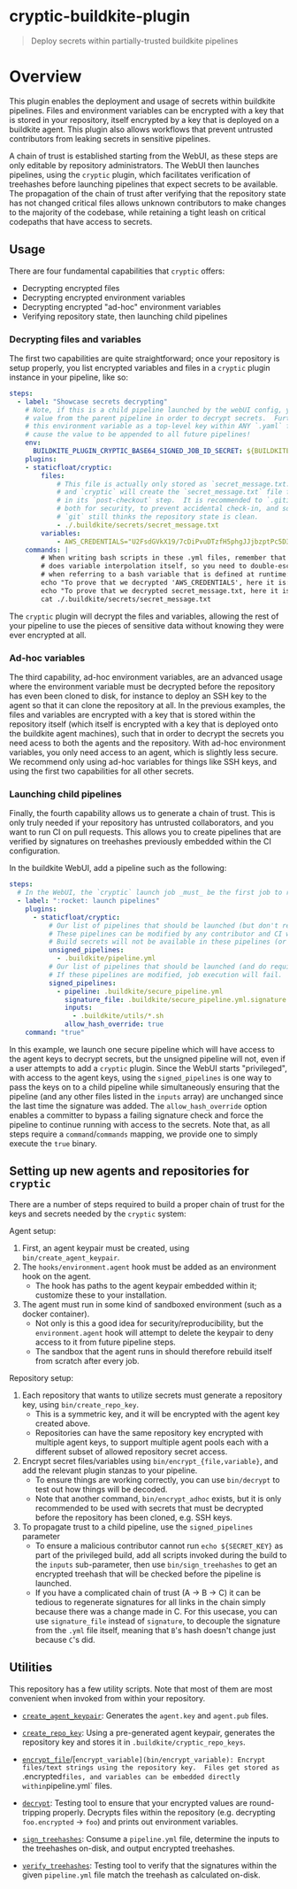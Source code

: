 # cryptic-buildkite-plugin
> Deploy secrets within partially-trusted buildkite pipelines

# Overview

This plugin enables the deployment and usage of secrets within buildkite pipelines.
Files and environment variables can be encrypted with a key that is stored in your repository, itself encrypted by a key that is deployed on a buildkite agent.
This plugin also allows workflows that prevent untrusted contributors from leaking secrets in sensitive pipelines.

A chain of trust is established starting from the WebUI, as these steps are only editable by repository administrators.
The WebUI then launches pipelines, using the `cryptic` plugin, which facilitates verification of treehashes before launching pipelines that expect secrets to be available.
The propagation of the chain of trust after verifying that the repository state has not changed critical files allows unknown contributors to make changes to the majority of the codebase, while retaining a tight leash on critical codepaths that have access to secrets.

## Usage

There are four fundamental capabilities that `cryptic` offers:

  - Decrypting encrypted files
  - Decrypting encrypted environment variables
  - Decrypting encrypted "ad-hoc" environment variables
  - Verifying repository state, then launching child pipelines

### Decrypting files and variables

The first two capabilities are quite straightforward; once your repository is setup properly, you list encrypted variables and files in a `cryptic` plugin instance in your pipeline, like so:

```yml
steps:
  - label: "Showcase secrets decrypting"
    # Note, if this is a child pipeline launched by the webUI config, you MUST receive this
    # value from the parent pipeline in order to decrypt secrets.  Further note, do NOT list
    # this environment variable as a top-level key within ANY `.yaml` file, as this will
    # cause the value to be appended to all future pipelines!
    env:
      BUILDKITE_PLUGIN_CRYPTIC_BASE64_SIGNED_JOB_ID_SECRET: ${BUILDKITE_PLUGIN_CRYPTIC_BASE64_SIGNED_JOB_ID_SECRET?}
    plugins:
    - staticfloat/cryptic:
        files:
            # This file is actually only stored as `secret_message.txt.encrypted` in the repo,
            # and `cryptic` will create the `secret_message.txt` file from it, when it decrypts
            # in its `post-checkout` step.  It is recommended to `.gitignore` the decrypted file
            # both for security, to prevent accidental check-in, and so that after decryption,
            # `git` still thinks the repository state is clean.
            - ./.buildkite/secrets/secret_message.txt
        variables:
            - AWS_CREDENTIALS="U2FsdGVkX19/7cDiPvuDTzfH5phgJJjbzptPc5D3WTwmQsK01j51b5HFjVfFvvwb"
    commands: |
        # When writing bash scripts in these .yml files, remember that the buildkite-agent
        # does variable interpolation itself, so you need to double-escape your dollar signs
        # when referring to a bash variable that is defined at runtime:
        echo "To prove that we decrypted 'AWS_CREDENTIALS', here it is: $${AWS_CREDENTIALS}"
        echo "To prove that we decrypted secret_message.txt, here it is:"
        cat ./.buildkite/secrets/secret_message.txt
```

The `cryptic` plugin will decrypt the files and variables, allowing the rest of your pipeline to use the pieces of sensitive data without knowing they were ever encrypted at all.

### Ad-hoc variables

The third capability, ad-hoc environment variables, are an advanced usage where the environment variable must be decrypted before the repository has even been cloned to disk, for instance to deploy an SSH key to the agent so that it can clone the repository at all.
In the previous examples, the files and variables are encrypted with a key that is stored within the repository itself (which itself is encrypted with a key that is deployed onto the buildkite agent machines), such that in order to decrypt the secrets you need acess to both the agents and the repository.
With ad-hoc environment variables, you only need access to an agent, which is slightly less secure.
We recommend only using ad-hoc variables for things like SSH keys, and using the first two capabilities for all other secrets.

### Launching child pipelines

Finally, the fourth capability allows us to generate a chain of trust.
This is only truly needed if your repository has untrusted collaborators, and you want to run CI on pull requests.
This allows you to create pipelines that are verified by signatures on treehashes previously embedded within the CI configuration.

In the buildkite WebUI, add a pipeline such as the following:

```yml
steps:
  # In the WebUI, the `cryptic` launch job _must_ be the first job to run
  - label: ":rocket: launch pipelines"
    plugins:
      - staticfloat/cryptic:
          # Our list of pipelines that should be launched (but don't require a signature)
          # These pipelines can be modified by any contributor and CI will still run.
          # Build secrets will not be available in these pipelines (or their children)
          unsigned_pipelines:
            - .buildkite/pipeline.yml
          # Our list of pipelines that should be launched (and do require a signature)
          # If these pipelines are modified, job execution will fail.
          signed_pipelines:
            - pipeline: .buildkite/secure_pipeline.yml
              signature_file: .buildkite/secure_pipeline.yml.signature
              inputs:
                - .buildkite/utils/*.sh
              allow_hash_override: true
    command: "true"
```

In this example, we launch one secure pipeline which will have access to the agent keys to decrypt secrets, but the unsigned pipeline will not, even if a user attempts to add a `cryptic` plugin.
Since the WebUI starts "privileged", with access to the agent keys, using the `signed_pipelines` is one way to pass the keys on to a child pipeline while simultaneously ensuring that the pipeline (and any other files listed in the `inputs` array) are unchanged since the last time the signature was added.
The `allow_hash_override` option enables a committer to bypass a failing signature check and force the pipeline to continue running with access to the secrets.
Note that, as all steps require a `command`/`commands` mapping, we provide one to simply execute the `true` binary.

## Setting up new agents and repositories for `cryptic`

There are a number of steps required to build a proper chain of trust for the keys and secrets needed by the `cryptic` system:

Agent setup:
  1. First, an agent keypair must be created, using `bin/create_agent_keypair`.
  2. The `hooks/environment.agent` hook must be added as an environment hook on the agent.
      - The hook has paths to the agent keypair embedded within it; customize these to your installation.
  3. The agent must run in some kind of sandboxed environment (such as a docker container).
      - Not only is this a good idea for security/reproducibility, but the `environment.agent` hook will attempt to delete the keypair to deny access to it from future pipeline steps.
      - The sandbox that the agent runs in should therefore rebuild itself from scratch after every job.

Repository setup:
  1. Each repository that wants to utilize secrets must generate a repository key, using `bin/create_repo_key`.
      - This is a symmetric key, and it will be encrypted with the agent key created above.
      - Repositories can have the same repository key encrypted with multiple agent keys, to support multiple agent pools each with a different subset of allowed repository secret access.
  2. Encrypt secret files/variables using `bin/encrypt_{file,variable}`, and add the relevant plugin stanzas to your pipeline.
      - To ensure things are working correctly, you can use `bin/decrypt` to test out how things will be decoded.
      - Note that another command, `bin/encrypt_adhoc` exists, but it is only recommended to be used with secrets that must be decrypted before the repository has been cloned, e.g. SSH keys.
  3. To propagate trust to a child pipeline, use the `signed_pipelines` parameter
      - To ensure a malicious contributor cannot run `echo ${SECRET_KEY}` as part of the privileged build, add all scripts invoked during the build to the `inputs` sub-parameter, then use `bin/sign_treehashes` to get an encrypted treehash that will be checked before the pipeline is launched.
      - If you have a complicated chain of trust (A -> B -> C) it can be tedious to regenerate signatures for all links in the chain simply because there was a change made in C.  For this usecase, you can use `signature_file` instead of `signature`, to decouple the signature from the `.yml` file itself, meaning that `B`'s hash doesn't change just because `C`'s did.

## Utilities

This repository has a few utility scripts.  Note that most of them are most convenient when invoked from within your repository.

* [`create_agent_keypair`](bin/create_agent_keypair): Generates the `agent.key` and `agent.pub` files.

* [`create_repo_key`](bin/create_repo_key): Using a pre-generated agent keypair, generates the repository key and stores it in `.buildkite/cryptic_repo_keys`.

* [`encrypt_file`](bin/encrypt_file)/[`encrypt_variable](bin/encrypt_variable): Encrypt files/text strings using the repository key.  Files get stored as `.encrypted` files, and variables can be embedded directly within `pipeline.yml` files.

* [`decrypt`](bin/decrypt): Testing tool to ensure that your encrypted values are round-tripping properly.  Decrypts files within the repository (e.g. decrypting `foo.encrypted` -> `foo`) and prints out environment variables.

* [`sign_treehashes`](bin/sign_treehashes): Consume a `pipeline.yml` file, determine the inputs to the treehashes on-disk, and output encrypted treehashes.

* [`verify_treehashes`](bin/verify_treehashes): Testing tool to verify that the signatures within the given `pipeline.yml` file match the treehash as calculated on-disk.
